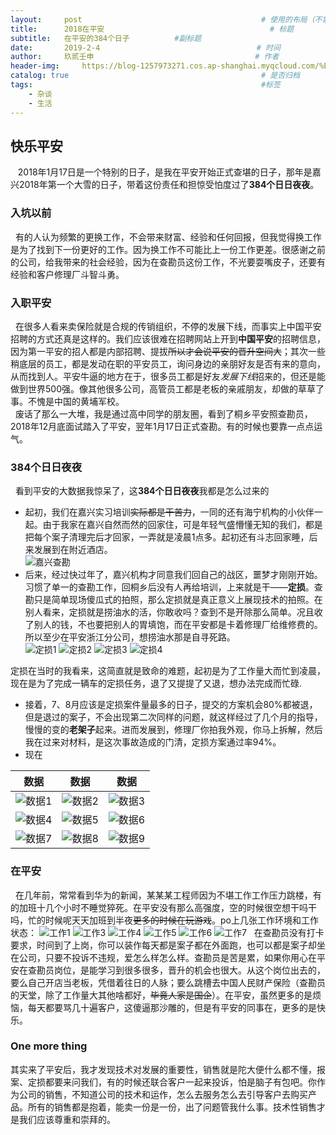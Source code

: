 ```yaml
---
layout:     post   				                        # 使用的布局（不需要改）
title:      2018在平安   			            	        # 标题 
subtitle:   在平安的384个日子          #副标题
date:       2019-2-4            				       # 时间
author:     玖贰壬申					            	# 作者
header-img: 	https://blog-1257973271.cos.ap-shanghai.myqcloud.com/%E5%9C%A8%E5%B9%B3%E5%AE%89%E7%9A%84384%E4%B8%AA%E6%97%A5%E5%AD%90.jpg                    #img/blog/2019.2.4/top.jpg
catalog: true 					                     	# 是否归档
tags:							                     	#标签
    - 杂谈
    - 生活
---
```



## 快乐平安
&nbsp;&nbsp; 2018年1月17日是一个特别的日子，是我在平安开始正式查堪的日子，那年是嘉兴2018年第一个大雪的日子，带着这份责任和担惊受怕度过了**384个日日夜夜**。 


### 入坑以前
&nbsp;&nbsp;有的人认为频繁的更换工作，不会带来财富、经验和任何回报，但我觉得换工作是为了找到下一份更好的工作。因为换工作不可能比上一份工作更差。很感谢之前的公司，给我带来的社会经验，因为在查勘员这份工作，不光要耍嘴皮子，还要有经验和客户修理厂斗智斗勇。


### 入职平安
&nbsp;&nbsp;在很多人看来卖保险就是合规的传销组织，不停的发展下线，而事实上中国平安招聘的方式还真是这样的。我们应该很难在招聘网站上开到**中国平安**的招聘信息，因为第一平安的招人都是内部招聘、提拔~~所以才会说平安的晋升空间大~~；其次一些稍底层的员工，都是发动在职的平安员工，询问身边的亲朋好友是否有来的意向，从而找到人。平安牛逼的地方在于，很多员工都是好友*发展下线*招来的，但还是能做到世界500强。像其他很多公司，高管员工都是老板的亲戚朋友，却做的草草了事。不愧是中国的黄埔军校。<br>
&nbsp;&nbsp;废话了那么一大堆，我是通过高中同学的朋友圈，看到了桐乡平安照查勘员，2018年12月底面试踏入了平安，翌年1月17日正式查勘。有的时候也要靠一点点运气。


### 384个日日夜夜
&nbsp;&nbsp;看到平安的大数据我惊呆了，这**384个日日夜夜**我都是怎么过来的
- 起初，我们在嘉兴实习培训~~实际都是干苦力~~，一同的还有海宁机构的小伙伴一起。由于我家在嘉兴自然而然的回家住，可是年轻气盛懵懂无知的我们，都是把每个案子清理完后才回家，一弄就是凌晨1点多。起初还有斗志回家睡，后来发展到在附近酒店。<br>
![嘉兴查勘](https://blog-1257973271.cos.ap-shanghai.myqcloud.com/2019.2.4-1.jpg)
- 后来，经过快过年了，嘉兴机构才同意我们回自己的战区，噩梦才刚刚开始。习惯了单一的查勘工作，回桐乡后没有人再给培训，上来就是干——**定损**。查勘只是简单现场傻瓜式的拍照，那么定损就是真正意义上展现技术的拍照。在别人看来，定损就是捞油水的活，你敢收吗？查到不是开除那么简单。况且收了别人的钱，不也要把别人的胃填饱，而在平安都是卡着修理厂给维修费的。所以至少在平安浙江分公司，想捞油水那是自寻死路。<br>
![定损1](	https://blog-1257973271.cos.ap-shanghai.myqcloud.com/2019.2%20(10).jpg) 
![定损2](	https://blog-1257973271.cos.ap-shanghai.myqcloud.com/2019.2%20(14).jpg)
![定损3](	https://blog-1257973271.cos.ap-shanghai.myqcloud.com/2019.2%20(12).jpg) 
![定损4](	https://blog-1257973271.cos.ap-shanghai.myqcloud.com/2019.2%20(13).jpg)<br>

定损在当时的我看来，这简直就是致命的难题，起初是为了工作量大而忙到凌晨，现在是为了完成一辆车的定损任务，退了又提提了又退，想办法完成而忙碌.
- 接着，7、8月应该是定损案件量最多的日子，提交的方案机会80%都被退，但是退过的案子，不会出现第二次同样的问题，就这样经过了几个月的指导，慢慢的变的**老架子**起来。进而发展到，修理厂你拍我外观，你马上拆解，然后我在过来对材料，是这次事故造成的门清，定损方案通过率94%。
- 现在

数据 | 数据 |数据
---|---|---
![数据1](	https://blog-1257973271.cos.ap-shanghai.myqcloud.com/2019.2%20(1).jpg) | ![数据2](https://blog-1257973271.cos.ap-shanghai.myqcloud.com/2019.2%20(2).jpg)  | ![数据3](https://blog-1257973271.cos.ap-shanghai.myqcloud.com/2019.2%20(3).jpg) 
![数据4](https://blog-1257973271.cos.ap-shanghai.myqcloud.com/2019.2%20(4).jpg) | ![数据5](https://blog-1257973271.cos.ap-shanghai.myqcloud.com/2019.2%20(5).jpg)  | ![数据6](https://blog-1257973271.cos.ap-shanghai.myqcloud.com/2019.2%20(6).jpg) 
![数据7](	https://blog-1257973271.cos.ap-shanghai.myqcloud.com/2019.2%20(7).jpg) | ![数据8](	https://blog-1257973271.cos.ap-shanghai.myqcloud.com/2019.2%20(8).jpg) | ![数据9](	https://blog-1257973271.cos.ap-shanghai.myqcloud.com/2019.2%20(9).jpg) |


### 在平安
&nbsp;&nbsp;在几年前，常常看到华为的新闻，某某某工程师因为不堪工作工作压力跳楼，有的加班十几个小时不睡觉猝死。在平安没有那么高强度，空的时候很空想干吗干吗，忙的时候呢天天加班到半夜~~更多的时候在玩游戏~~。po上几张工作环境和工作状态：
![工作1](https://blog-1257973271.cos.ap-shanghai.myqcloud.com/2019.2%20(11).jpg)
![工作3](https://blog-1257973271.cos.ap-shanghai.myqcloud.com/2019.2%20(17).jpg)
![工作4](https://blog-1257973271.cos.ap-shanghai.myqcloud.com/2019.2%20(19).jpg)
![工作5](https://blog-1257973271.cos.ap-shanghai.myqcloud.com/2019.2%20(16).jpg)
![工作6](https://blog-1257973271.cos.ap-shanghai.myqcloud.com/2019.2%20(20).jpg)
![工作7](https://blog-1257973271.cos.ap-shanghai.myqcloud.com/2019.2%20(18).jpg)
&nbsp;&nbsp;在查勘员没有打卡要求，时间到了上岗，你可以装作每天都是案子都在外面跑，也可以都是案子却坐在公司，只要不投诉不违规，爱怎么样怎么样。查勘员是苦是累，如果你用心在平安在查勘员岗位，是能学习到很多很多，晋升的机会也很大。从这个岗位出去的，要么自己开店当老板，凭借着往日的人脉；要么跳槽去中国人民财产保险（查勘员的天堂，除了工作量大其他啥都好，~~毕竟人家是国企~~）。在平安，虽然更多的是烦恼，每天都要骂几十遍客户，这傻逼那沙雕的，但是有平安的同事在，更多的是快乐。


### One more thing
其实来了平安后，我才发现技术对发展的重要性，销售就是陀大便什么都不懂，报案、定损都要来问我们，有的时候还联合客户一起来投诉，怕是脑子有包吧。你作为公司的销售，不知道公司的技术和运作，怎么去服务怎么去引导客户去购买产品。所有的销售都是抱着，能卖一份是一份，出了问题管我什么事。技术性销售才是我们应该尊重和崇拜的。

